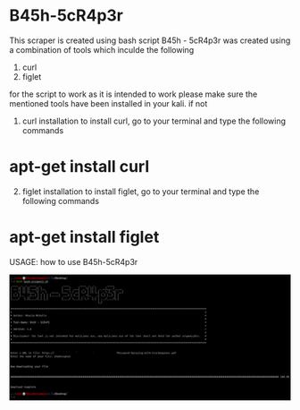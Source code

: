 # B45h-5cR4p3r
This scraper is created using bash script 
B45h - 5cR4p3r was created using a combination of tools which inculde the following 
1. curl
2. figlet

for the script to work as it is intended to work please make sure the mentioned tools have 
been installed in your kali. if not

1. curl installation 
to install curl, go to your terminal and type the following commands 
# apt-get install curl

2. figlet installation
to install figlet, go to your terminal and type the following commands 
# apt-get install figlet

USAGE:
how to use B45h-5cR4p3r

![](bash-scraper%20usage.png)

